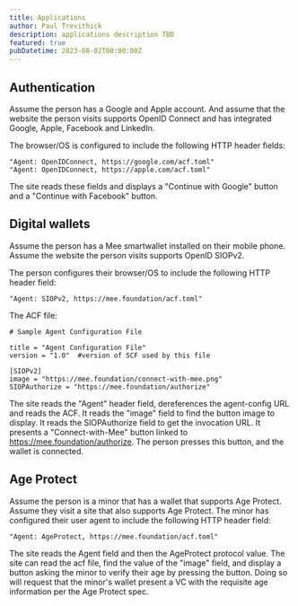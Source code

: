 ```yaml
---
title: Applications
author: Paul Trevithick
description: applications description TBD
featured: true
pubDatetime: 2023-08-02T00:00:00Z
---
```



## Authentication 

Assume the person has a Google and Apple account. And assume that the website the person visits supports OpenID Connect and has integrated Google, Apple, Facebook and LinkedIn. 

The browser/OS is configured to include the following HTTP header fields:

    "Agent: OpenIDConnect, https://google.com/acf.toml"
    "Agent: OpenIDConnect, https://apple.com/acf.toml"

The site reads these fields and displays a "Continue with Google" button and a "Continue with Facebook" button.

## Digital wallets

Assume the person has a Mee smartwallet installed on their mobile phone. Assume the website the person visits supports OpenID SIOPv2. 

The person configures their browser/OS to include the following HTTP header field:

    "Agent: SIOPv2, https://mee.foundation/acf.toml"

The ACF file: 

    # Sample Agent Configuration File
    
    title = "Agent Configuration File"
    version = "1.0"  #version of SCF used by this file
    
    [SIOPv2]
    image = "https://mee.foundation/connect-with-mee.png"
    SIOPAuthorize = "https://mee.foundation/authorize" 

The site reads the "Agent" header field, dereferences the agent-config URL and reads the ACF. It reads the "image" field to find the button image to display. It reads the SIOPAuthorize field to get the invocation URL. It presents a "Connect-with-Mee" button linked to https://mee.foundation/authorize. The person presses this button, and the wallet is connected.

## Age Protect

Assume the person is a minor that has a wallet that supports Age Protect. Assume they visit a site that also supports Age Protect. The minor has configured their user agent to include the following HTTP header field:

    "Agent: AgeProtect, https://mee.foundation/acf.toml"

The site reads the Agent field and then the AgeProtect protocol value. The site can read the acf file, find the value of the "image" field, and display a button asking the minor to verify their age by pressing the button. Doing so will request that the minor's wallet present a VC with the requisite age information per the Age Protect spec.